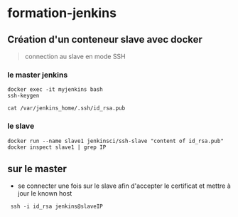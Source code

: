 # formation-jenkins


## Création d'un conteneur slave avec docker
> connection au slave en mode SSH

### le master jenkins 
```
docker exec -it myjenkins bash
ssh-keygen

cat /var/jenkins_home/.ssh/id_rsa.pub
```

### le slave
```
docker run --name slave1 jenkinsci/ssh-slave "content of id_rsa.pub"
docker inspect slave1 | grep IP
```

## sur le master
 - se connecter une fois sur le slave afin d'accepter le certificat et mettre à jour le known host

```
 ssh -i id_rsa jenkins@slaveIP
``` 
